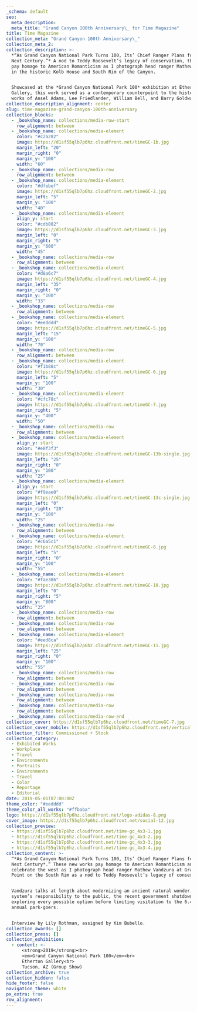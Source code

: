 ```yaml
---
_schema: default
seo:
  meta_description:
  meta_title: "Grand Canyon 100th Anniversary\_ for Time Magazine"
title: Time Magazine
collection_meta: "Grand Canyon 100th Anniversary\_"
collection_meta_2:
collection_description: >-
  *“As Grand Canyon National Park Turns 100, Its’ Chief Ranger Plans for the
  Next Century.”* A nod to Teddy Roosevelt’s legacy of conservation, these works
  pay homage to American Romanticism as I photograph head ranger Mathew Vandzura
  in the historic Kolb House and South Rim of the Canyon.


  Showcased at the *Grand Canyon National Park 100* exhibition at Etherton
  Gallery, this work served as a contemporary counterpoint to the historical
  works of Ansel Adams, Lee Friedlander, William Bell, and Barry Goldwater.
collection_description_alignment: center
slug: time-magazine-grand-canyon-100th-anniversary
collection_blocks:
  - _bookshop_name: collections/media-row-start
    row_alignment: between
  - _bookshop_name: collections/media-element
    color: "#c2a282"
    image: https://d1sf55qlb7p6hz.cloudfront.net/timeGC-1b.jpg
    margin_left: "20"
    margin_right: "0"
    margin_y: "100"
    width: "60"
  - _bookshop_name: collections/media-row
    row_alignment: between
  - _bookshop_name: collections/media-element
    color: "#dfebef"
    image: https://d1sf55qlb7p6hz.cloudfront.net/timeGC-2.jpg
    margin_left: "5"
    margin_y: "100"
    width: "40"
  - _bookshop_name: collections/media-element
    align_y: start
    color: "#cdb882"
    image: https://d1sf55qlb7p6hz.cloudfront.net/timeGC-3.jpg
    margin_left: "0"
    margin_right: "5"
    margin_y: "600"
    width: "45"
  - _bookshop_name: collections/media-row
    row_alignment: between
  - _bookshop_name: collections/media-element
    color: "#d8a6c7"
    image: https://d1sf55qlb7p6hz.cloudfront.net/timeGC-4.jpg
    margin_left: "35"
    margin_right: "0"
    margin_y: "100"
    width: "33"
  - _bookshop_name: collections/media-row
    row_alignment: between
  - _bookshop_name: collections/media-element
    color: "#eedddd"
    image: https://d1sf55qlb7p6hz.cloudfront.net/timeGC-5.jpg
    margin_left: "15"
    margin_y: "100"
    width: "70"
  - _bookshop_name: collections/media-row
    row_alignment: between
  - _bookshop_name: collections/media-element
    color: "#f1b88c"
    image: https://d1sf55qlb7p6hz.cloudfront.net/timeGC-6.jpg
    margin_left: "5"
    margin_y: "100"
    width: "30"
  - _bookshop_name: collections/media-element
    color: "#cfc78c"
    image: https://d1sf55qlb7p6hz.cloudfront.net/timeGC-7.jpg
    margin_right: "5"
    margin_y: "400"
    width: "50"
  - _bookshop_name: collections/media-row
    row_alignment: between
  - _bookshop_name: collections/media-element
    align_y: start
    color: "#e8f3f3"
    image: https://d1sf55qlb7p6hz.cloudfront.net/timeGC-13b-single.jpg
    margin_left: "25"
    margin_right: "0"
    margin_y: "100"
    width: "25"
  - _bookshop_name: collections/media-element
    align_y: start
    color: "#f9eae0"
    image: https://d1sf55qlb7p6hz.cloudfront.net/timeGC-13c-single.jpg
    margin_left: "0"
    margin_right: "20"
    margin_y: "100"
    width: "25"
  - _bookshop_name: collections/media-row
    row_alignment: between
  - _bookshop_name: collections/media-element
    color: "#c6a5c1"
    image: https://d1sf55qlb7p6hz.cloudfront.net/timeGC-8.jpg
    margin_left: "5"
    margin_right: "0"
    margin_y: "100"
    width: "55"
  - _bookshop_name: collections/media-element
    color: "#fae386"
    image: https://d1sf55qlb7p6hz.cloudfront.net/timeGC-10.jpg
    margin_left: "0"
    margin_right: "5"
    margin_y: "800"
    width: "25"
  - _bookshop_name: collections/media-row
    row_alignment: between
  - _bookshop_name: collections/media-row
    row_alignment: between
  - _bookshop_name: collections/media-element
    color: "#eed8ca"
    image: https://d1sf55qlb7p6hz.cloudfront.net/timeGC-11.jpg
    margin_left: "25"
    margin_right: "0"
    margin_y: "100"
    width: "55"
  - _bookshop_name: collections/media-row
    row_alignment: between
  - _bookshop_name: collections/media-row
    row_alignment: between
  - _bookshop_name: collections/media-row
    row_alignment: between
  - _bookshop_name: collections/media-row
    row_alignment: between
  - _bookshop_name: collections/media-row-end
collection_cover: https://d1sf55qlb7p6hz.cloudfront.net/timeGC-7.jpg
collection_cover_mobile: https://d1sf55qlb7p6hz.cloudfront.net/verticalcovers-10.jpg
collection_filter: Commissioned + Stock
collection_category:
  - Exhibited Works
  - Workplace
  - Travel
  - Environments
  - Portraits
  - Environments
  - Travel
  - Color
  - Reportage
  - Editorial
date: 2019-05-01T07:00:00Z
theme_color: "#eedddd"
theme_color_all_works: "#ffbaba"
logo: https://d1sf55qlb7p6hz.cloudfront.net/logo-adidas-8.png
cover_image: https://d1sf55qlb7p6hz.cloudfront.net/social-12.jpg
collection_preview:
  - https://d1sf55qlb7p6hz.cloudfront.net/time-gc_4x3-1.jpg
  - https://d1sf55qlb7p6hz.cloudfront.net/time-gc_4x3-2.jpg
  - https://d1sf55qlb7p6hz.cloudfront.net/time-gc_4x3-3.jpg
  - https://d1sf55qlb7p6hz.cloudfront.net/time-gc_4x3-4.jpg
collection_content: >-
  “*As Grand Canyon National Park Turns 100, Its’ Chief Ranger Plans for the
  Next Century*.” These new works pay homage to American Romanticism and
  celebrate the west as I photograph head ranger Mathew Vandzura at Grandeur
  Point on the South Rim as a nod to Teddy Roosevelt’s legacy of conservation.


  Vandzura talks at length about modernizing an ancient natural wonder, the park
  system’s responsibility to the public, the recent government shutdown, and
  exploring every possible option before limiting visitation to the 6.4 million
  annual park-goers.


  Interview by Lily Rothman, assigned by Kim Bubello.
collection_awards: []
collection_press: []
collection_exhibition:
  - content: >-
      <strong>2019</strong><br>  
      <em>Grand Canyon National Park 100</em><br>  
      Etherton Gallery<br> 
      Tucson, AZ (Group Show)
collection_archive: true
collection_hidden: false
hide_footer: false
navigation_theme: white
px_extra: true
row_alignment:
---
```

